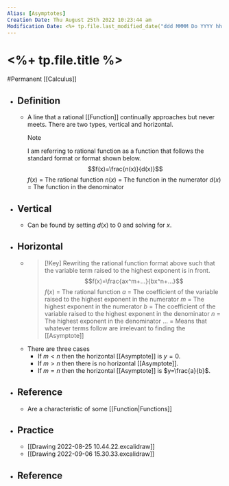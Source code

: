 ```yaml
---
Alias: [Asymptotes]
Creation Date: Thu August 25th 2022 10:23:44 am 
Modification Date: <%+ tp.file.last_modified_date("ddd MMMM Do YYYY hh:mm:ss a") %>
---
```

# <%+ tp.file.title %>
#Permanent [[Calculus]]

- ## Definition
	- A line that a rational [[Function]] continually approaches but never meets. There are two types, vertical and horizontal.
	  > [!Note]
	  > I am referring to rational function as a function that follows the standard format or format shown below.
	  > $$f(x)=\frac{n(x)}{d(x)}$$
	  > $f(x)$ = The rational function
	  > $n(x)$ = The function in the numerator
	  > $d(x)$ = The function in the  denominator
- ## Vertical
	- Can be found by setting $d(x)$ to $0$ and solving for $x$.
- ## Horizontal
	- 
	  > [!Key]
	  > Rewriting the rational function format above such that the variable term raised to the highest exponent is in front.
	  > $$f(x)=\frac{ax^m+...}{bx^n+...}$$
	  > $f(x)$ = The rational function
	  > $a$ = The coefficient of the variable raised to the highest exponent in the numerator
	  > $m$ = The highest exponent in the numerator
	  > $b$ = The coefficient of the variable raised to the highest exponent in the denominator
	  > $n$ = The highest exponent in the denominator
	  > $...$ = Means that whatever terms follow are irrelevant to finding the [[Asymptote]]
	- There are three cases
		- If $m<n$ then the horizontal [[Asymptote]] is $y=0$.
		- If $m>n$ then there is no horizontal [[Asymptote]].
		- If $m=n$ then the horizontal [[Asymptote]] is $y=\frac{a}{b}$.
- ## Reference
	- Are a characteristic of some [[Function|Functions]]
- ## Practice
	- [[Drawing 2022-08-25 10.44.22.excalidraw]]
	- [[Drawing 2022-09-06 15.30.33.excalidraw]]
- ## Reference